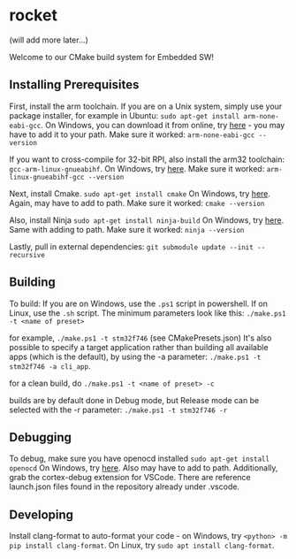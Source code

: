 # rocket

(will add more later...)

Welcome to our CMake build system for Embedded SW!

## Installing Prerequisites
First, install the arm toolchain. If you are on a Unix system, simply use your package installer, for example in Ubuntu: ```sudo apt-get install arm-none-eabi-gcc```.
On Windows, you can download it from online, try [here](https://developer.arm.com/downloads/-/gnu-rm) - you may have to add it to your path. Make sure it worked: ```arm-none-eabi-gcc --version```

If you want to cross-compile for 32-bit RPI, also install the arm32 toolchain: ```gcc-arm-linux-gnueabihf```.
On Windows, try [here](https://developer.arm.com/downloads/-/gnu-a). Make sure it worked: ```arm-linux-gnueabihf-gcc --version```


Next, install Cmake. ```sudo apt-get install cmake```
On Windows, try [here](https://cmake.org/download/). Again, may have to add to path.
Make sure it worked: ```cmake --version```

Also, install Ninja ```sudo apt-get install ninja-build```
On Windows, try [here](https://github.com/ninja-build/ninja/releases). Same with adding to path.
Make sure it worked: ```ninja --version```


Lastly, pull in external dependencies:
```git submodule update --init --recursive```


## Building
To build:
If you are on Windows, use the ```.ps1``` script in powershell. If on Linux, use the ```.sh``` script. The minimum parameters look like this: 
```./make.ps1 -t <name of preset>```

for example,
```./make.ps1 -t stm32f746``` (see CMakePresets.json)
It's also possible to specify a target application rather than building all available apps (which is the default), by using the -a parameter: ```./make.ps1 -t stm32f746 -a cli_app```. 

for a clean build, do
```./make.ps1 -t <name of preset> -c```

builds are by default done in Debug mode, but Release mode can be selected with the -r parameter: ```./make.ps1 -t stm32f746 -r```

## Debugging
To debug, make sure you have openocd installed ```sudo apt-get install openocd```
On Windows, try [here](https://openocd.org/pages/getting-openocd.html). Also may have to add to path.
Additionally, grab the cortex-debug extension for VSCode.
There are reference launch.json files found in the repository already under .vscode.


## Developing
Install clang-format to auto-format your code - on Windows, try ```<python> -m pip install clang-format```. On Linux, try ```sudo apt install clang-format```.